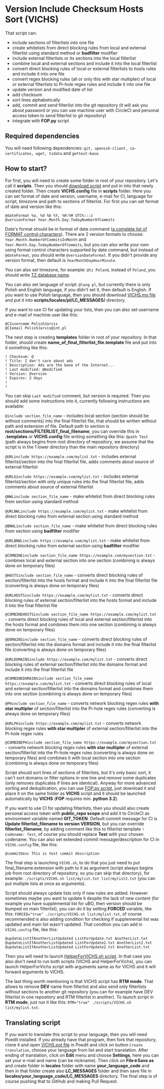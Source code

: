 # Version Include Checksum Hosts Sort (VICHS)

That script can:
* include sections of filterlists into one file
* create whitelists from direct blocking rules from local and external filterlist using standard method or **badfilter** modifier
* include external filterlists or its sections into the local filterlist
* combine local and external sections and include it into the local filterlist
* convert direct blocking rules of local or external filterlists to hosts rules and include it into one file
* convert regex blocking rules (all or only this with star multipler) of local or external filterlists to Pi-hole regex rules and include it into one file
* update version and modified date of list
* add checksum
* sort lines alphabetically
* add, commit and send filterlist into the git repository (it will ask you about password or you can use machine user with CircleCI and personal access token to send filterlist to git repository)
* integrate with **FOP.py** script

## Required dependencies
You will need following dependencies: `git, openssh-client, ca-certificates, wget, tzdata` and `gettext-base`.

## How to start?
For first, you will need to create some folder in root of your repository. Let's call it **scripts**. Then you should [download script](https://raw.githubusercontent.com/PolishFiltersTeam/ScriptsPlayground/master/scripts/VICHS.sh) and put in into that newly created folder. Then create **VICHS.config** file in **scripts** folder. Here you can set format of date and version, username, e-mail for CI, language for script, timezone and path to sections of filterlist. For first you can set format of date and version like this:
```
@dateFormat %a, %d %b %Y, %H:%M UTC%:::z
@versionFormat Year.Month.Day.TodayNumberOfCommits
```

Date's format should be in format of date command ([a complete list of FORMAT control characters](https://www.cyberciti.biz/faq/linux-unix-formatting-dates-for-display/)). There are 2 version formats to choose: `Year.Month.NumberOfCommitsInMonth` and `Year.Month.Day.TodayNumberOfCommits`, but you can also write your own using format control characters supported by date command, but instead of `@dateFormat`, you should write `@versionDateFormat`. If you didn't provide any version format, then default is `YearMonthDayHourMinute`.

You can also set timezone, for example: `@tz Poland`, instead of `Poland`, you should write [TZ database name](https://en.wikipedia.org/wiki/List_of_tz_database_time_zones).

You can also set language of script: `@lang pl`, but currently there is only Polish and English language, if you didn't set it, then default is English. If you want to use Polish language, then you should download [VICHS.mo file](https://github.com/PolishFiltersTeam/ScriptsPlayground/raw/master/scripts/locales/pl/LC_MESSAGES/VICHS.mo) and put it into **scripts/locales/pl/LC_MESSAGES/** directory.

If you want to use CI for updating your lists, then you can also set username and e-mail of machine user like this:
```
@CIusername PolishJarvis
@CIemail PolishJarvis@int.pl
```
The next step is creating **templates** folder in root of your repository. In that folder, should create **name_of_final_filterlist_file.template** file and put into it something like this:
```
! Checksum: @
! Title: I don't care about ads
! Description: Ads are the bane of the Internet...
! Last modified: @modified
! Version: @version
! Expires: 2 days
!
!
```
You can skip `Last modified` comment, but version is required.
Then you should add some instructions into it, currently following instructions are available:

`@include section_file_name` - includes local section (section should be without comments) into the final filterlist file, that should be written without path and extension of file. Default path to section is **root/sections/FILTERLIST_final_filename**, you can override this in **.templates** or **VICHS.config** file writing something like this: `@path Test` (path always begins from root directory of repository, we assume that the script is in the 1 lower directory than the main repository directory)

`@URLinclude https://example.com/mylist.txt` - includes external filterlist/section into the final filterlist file, adds comments about source of external filterlist

`@URLUinclude https://example.com/mylist.txt` - includes external filterlist/section with only unique rules into the final filterlist file, adds comments about source of external filterlist

`@NWLinclude section_file_name` - make whitelist from direct blocking rules from section using standard method

`@URLNWLinclude https://example.com/mylist.txt` - make whitelist from direct blocking rules from external section using standard method

`@BNWLinclude section_file_name` - make whitelist from direct blocking rules from section using **badfilter** modifier

`@URLBNWLinclude https://example.com/mylist.txt` - make whitelist from direct blocking rules from external section using **badfilter** modifier

`@COMBINEinclude section_file_name https://example.com/mysection.txt` - combines local and external section into one section (combining is always done on temporary files)

`@HOSTSinclude section_file_name` - converts direct blocking rules of section/filterlist into the hosts format and include it into the final filterlist file (converting is always done on temporary files)

`@URLHOSTSinclude https://example.com/mylist.txt` - converts direct blocking rules of external section/filterlist into the hosts format and include it into the final filterlist file

`@COMBINEHOSTSinclude section_file_name https://example.com/mylist.txt` - converts direct blocking rules of local and external section/filterlist into the hosts format and combines them into one section (combining is always done on temporary files)

`@DOMAINSinclude section_file_name` - converts direct blocking rules of section/filterlist into the domains format and include it into the final filterlist file (converting is always done on temporary files)

`@URLDOMAINSinclude https://example.com/mylist.txt` - converts direct blocking rules of external section/filterlist into the domains format and include it into the final filterlist file

`@COMBINEDOMAINSinclude section_file_name https://example.com/mylist.txt` - converts direct blocking rules of local and external section/filterlist into the domains format and combines them into one section (combining is always done on temporary files)

`@PHinclude section_file_name` - converts network blocking regex rules **with star multipler** of section/filterlist into the Pi-hole regex rules (converting is always done on temporary files)

`@URLPHinclude https://example.com/mylist.txt` - converts network blocking regex rules **with star multipler** of external section/filterlist into the Pi-hole regex rules

`@COMBINEPHinclude section_file_name https://example.com/mysection.txt` - converts network blocking regex rules **with star multipler** of external section/filterlist into the Pi-hole regex rules (converting is always done on temporary files) and combines it with local section into one section (combining is always done on temporary files)

Script should sort lines of sections of filterlists, but it's only basic sort, it can't sort domains or filter options in one line and remove some duplicates (only removes duplicates if lines are identical). Anyway for more advanced sorting and deduplication, you can use [FOP.py script](https://raw.githubusercontent.com/PolishFiltersTeam/ScriptsPlayground/master/scripts/FOP.py), just download it and place it on the same folder as **VICHS** script and it should be launched automatically by **VICHS** (**FOP** requires min. **python 3.2**).

If you want to use CI for updating filterlists, then you should also create personal access token with **public_repo scope** and add it to CircleCI as environment variable named **GIT_TOKEN**. Default commit message for CI is **Update filterlist_filename to version VERSION**, but you can override **filterlist_filename**, by adding comment like this to filterlist template `! Codename: Test`, of course you should replace **Test** with your chosen codename. You can also set extended commit message/description for CI in `VICHS.config` file, like this:
```
@commitDesc This is test commit description
```

The final step is launching `VICHS.sh`, to do that you just need to put final_filename.extension with path to it as argument (script always begins job from root directory of repository, so you can skip that directory), for example: `./scripts/VICHS.sh list/mylist.txt list/mylist2.txt` (you can put multiple lists at once as arguments).

Script should always update lists only if new rules are added. However sometimes maybe you want to update it despite the lack of new content (for example you have supplemental list for uBO, then version should be bumped on main filterlist), you can do it by setting **FORCED** variable, like this: `FORCED="true" ./scripts/VICHS.sh list/mylist.txt`, of course recommended is also adding condition for checking if supplemental list was updated and main list wasn't updated.
That condtion you can add in `VICHS.config` file, like this:
```
@updateListIfAnotherListUpdated ListForUpdate.txt AnotherList.txt
@updateListIfAnotherListUpdated ListForUpdate2.txt AnotherList2.txt
@updateListIfAnotherListUpdated ListForUpdate2.txt AnotherList.txt
```
Then you will need to launch [HelperForVICHS.sh script](https://raw.githubusercontent.com/PolishFiltersTeam/ScriptsPlayground/master/scripts/HelperForVICHS.sh). In that case you also don't need to run both scripts (VICHS and HelperForVichs), you can launch HelperForVichs script with arguments same as for VICHS and it will forward arguments to VICHS.

The last thing worth mentioning is that VICHS script has **RTM mode**. That allows to remove **DEV** name from filterlist and also send only filterlists without sections to another git repository (you can for example have DEV filterlist in one repository and RTM filterlist in another). To launch script in **RTM mode**, just run it like this: `RTM="true" ./scripts/VICHS.sh list/mylist.txt`.

## Translating script
If you want to translate this script to your language, then you will need Poedit installed. If you already have that program, then fork that repository, clone it and open [VICHS.pot file](https://github.com/PolishFiltersTeam/ScriptsPlayground/blob/master/scripts/locales/VICHS.pot) in Poedit and click on button `Create translation`, choose your language from list and start translation. After ending of translation, click on **Edit** menu and choose **Settings**, here you can set your e-mail and name (can be nickname). Then click on **File=>Save as** and create folder in **locales** folder with name **your_language_code** and then in that folder create also **LC_MESSAGES** folder and then save file in **locales/your_language_code/LC_MESSAGES** directory. The final step is of course pushing that to GitHub and making Pull Request.